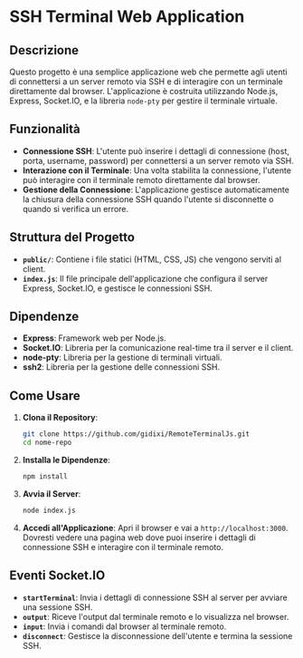 # SSH Terminal Web Application

## Descrizione

Questo progetto è una semplice applicazione web che permette agli utenti di connettersi a un server remoto via SSH e di interagire con un terminale direttamente dal browser. L'applicazione è costruita utilizzando Node.js, Express, Socket.IO, e la libreria `node-pty` per gestire il terminale virtuale.

## Funzionalità

- **Connessione SSH**: L'utente può inserire i dettagli di connessione (host, porta, username, password) per connettersi a un server remoto via SSH.
- **Interazione con il Terminale**: Una volta stabilita la connessione, l'utente può interagire con il terminale remoto direttamente dal browser.
- **Gestione della Connessione**: L'applicazione gestisce automaticamente la chiusura della connessione SSH quando l'utente si disconnette o quando si verifica un errore.

## Struttura del Progetto

- **`public/`**: Contiene i file statici (HTML, CSS, JS) che vengono serviti al client.
- **`index.js`**: Il file principale dell'applicazione che configura il server Express, Socket.IO, e gestisce le connessioni SSH.

## Dipendenze

- **Express**: Framework web per Node.js.
- **Socket.IO**: Libreria per la comunicazione real-time tra il server e il client.
- **node-pty**: Libreria per la gestione di terminali virtuali.
- **ssh2**: Libreria per la gestione delle connessioni SSH.

## Come Usare

1. **Clona il Repository**:
   ```bash
   git clone https://github.com/gidixi/RemoteTerminalJs.git
   cd nome-repo
   ```

2. **Installa le Dipendenze**:
   ```bash
   npm install
   ```

3. **Avvia il Server**:
   ```bash
   node index.js
   ```

4. **Accedi all'Applicazione**:
   Apri il browser e vai a `http://localhost:3000`. Dovresti vedere una pagina web dove puoi inserire i dettagli di connessione SSH e interagire con il terminale remoto.

## Eventi Socket.IO

- **`startTerminal`**: Invia i dettagli di connessione SSH al server per avviare una sessione SSH.
- **`output`**: Riceve l'output dal terminale remoto e lo visualizza nel browser.
- **`input`**: Invia i comandi dal browser al terminale remoto.
- **`disconnect`**: Gestisce la disconnessione dell'utente e termina la sessione SSH.
